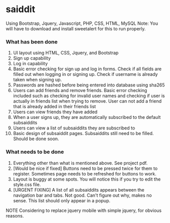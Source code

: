 # saiddit
Using Bootstrap, Jquery, Javascript, PHP, CSS, HTML, MySQL
Note: You will have to download and install sweetalert for this to run properly.
### What has been done
1. UI layout using HTML, CSS, Jquery, and Bootstrap
2. Sign up capability
3. Log in capability
4. Basic error checking for sign up and log in forms. Check if all fields are filled out when logging in or signing up. Check if username is already taken when signing up.
5. Passwords are hashed before being entered into database using sha265
6. Users can add friends and remove friends. Basic error checking included such as checking for invalid user names and checking if user is actually in friends list when trying to remove. User can not add a friend that is already added in their friends list
7. Users can view friends they have added
8. When a user signs up, they are automatically subscribed to the default subsaiddits
9. Users can view a list of subsaiddits they are subscribed to
10. Basic design of subsaiddit pages. Subsaiddits still need to be filled. Should be done soon.


### What needs to be done
1. Everything other than what is mentioned above. See project pdf.
2. [Would be nice if fixed] Buttons need to be pressed twice for them to register. Sometimes page needs to be refreshed for   buttons to work.
3. Layout is buggy at some spots. You will notice this if you try to edit the style.css file.
4. [URGENT FIXING] A list of all subsaiddits appears between the navigation bar and tabs. Not good. Can't figure out why, makes no sense. This list should only appear in a popup.


NOTE
Considering to replace jquery mobile with simple jquery, for obvious reasons.
